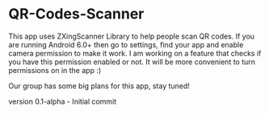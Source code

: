 # QR-Codes-Scanner

This app uses ZXingScanner Library to help people scan QR codes. 
If you are running Android 6.0+ then go to settings, find your app and enable camera permission to make it work.
I am working on a feature that checks if you have this permission enabled or not.
It will be more convenient to turn permissions on in the app :)

Our group has some big plans for this app, stay tuned!

version 0.1-alpha - Initial commit
